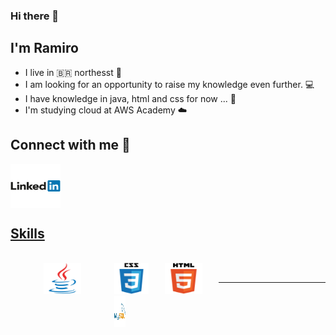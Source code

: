 ### Hi there 👋
## I'm Ramiro

 - I live in 🇧🇷 northesst 🌅
 - I am looking for an opportunity to raise my knowledge even further. :computer:
 - I have knowledge in java, html and css for now ... 📖
 - I'm studying cloud at AWS Academy ☁️


## Connect with me 📡 
<a href= "https://www.linkedin.com/in/ramiro-ribeiro-168a94208/" target="_blank" references="external">
<img align="center" alt="linkedin-ramiro" height="70" width="80" src="https://raw.githubusercontent.com/devicons/devicon/master/icons/linkedin/linkedin-original-wordmark.svg"
style ="max-width:'100%">
 

## Skills

<center><br>
<div style="float:left; width:33%"><img height="50" width="60" src="https://raw.githubusercontent.com/devicons/devicon/master/icons/java/java-original.svg"></div>
<div style="float:left; width:33%"><img height="50" width="60" src="https://raw.githubusercontent.com/devicons/devicon/master/icons/html5/html5-original-wordmark.svg"</div>
<div style="float:left; width:33%"><img height="50" width="60" src="https://raw.githubusercontent.com/devicons/devicon/master/icons/css3/css3-original-wordmark.svg">
<div style="float:left; width:33%"><img height="50" width="60" src="https://raw.githubusercontent.com/devicons/devicon/master/icons/mysql/mysql-original-wordmark.svg"></div></div>
</center><br>

<hr>

<!--



**RamiroCyber/RamiroCyber** is a ✨ _special_ ✨ repository because its `README.md` (this file) appears on your GitHub profile.

Here are some ideas to get you started:

- 🔭 I’m currently working on ...
- 🌱 I’m currently learning ...
- 👯 I’m looking to collaborate on ...
- 🤔 I’m looking for help with ...
- 💬 Ask me about ...
- 📫 How to reach me: ...
- 😄 Pronouns: ...
- ⚡ Fun fact: ...
-->
